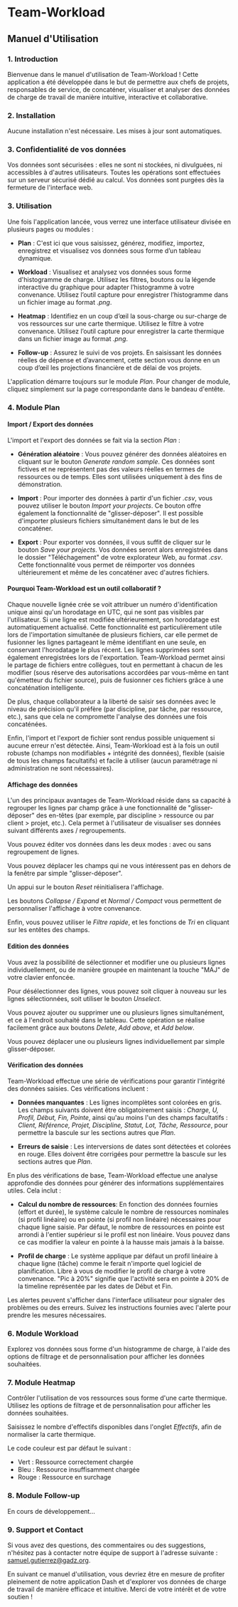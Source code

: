 # Team-Workload

## Manuel d'Utilisation

### 1. Introduction

Bienvenue dans le manuel d'utilisation de Team-Workload ! Cette application a été développée dans le but de permettre aux chefs de projets, responsables de service, de concaténer, visualiser et analyser des données de charge de travail de manière intuitive, interactive et collaborative.

### 2. Installation

Aucune installation n'est nécessaire. Les mises à jour sont automatiques.

### 3. Confidentialité de vos données 

Vos données sont sécurisées : elles ne sont ni stockées, ni divulguées, ni accessibles à d'autres utilisateurs. Toutes les opérations sont effectuées sur un serveur sécurisé dédié au calcul. Vos données sont purgées dès la fermeture de l'interface web.

### 3. Utilisation

Une fois l'application lancée, vous verrez une interface utilisateur divisée en plusieurs pages ou modules :

* **Plan** : C'est ici que vous saisissez, générez, modifiez, importez, enregistrez et visualisez vos données sous forme d’un tableau dynamique.

* **Workload** : Visualisez et analysez vos données sous forme d'histogramme de charge. Utilisez les filtres,  boutons ou la légende interactive du graphique pour adapter l’histogramme à votre convenance. Utilisez l’outil capture pour enregistrer l’histogramme dans un fichier image au format *.png*.

* **Heatmap** : Identifiez en un coup d’œil la sous-charge ou sur-charge de vos ressources sur une carte thermique. Utilisez le filtre à votre convenance. Utilisez l’outil capture pour enregistrer la carte thermique dans un fichier image au format *.png*.

* **Follow-up** : Assurez le suivi de vos projets. En saisissant les données réelles de dépense et d’avancement, cette section vous donne en un coup d’œil les projections financière et de délai de vos projets.

L'application démarre toujours sur le module *Plan*. Pour changer de module, cliquez simplement sur la page correspondante dans le bandeau d'entête.

### 4. Module Plan

#### Import / Export des données

L'import et l'export des données se fait via la section *Plan* :

* **Génération aléatoire** : Vous pouvez générer des données aléatoires en cliquant sur le bouton *Generate random sample*. Ces données sont fictives et ne représentent pas des valeurs réelles en termes de ressources ou de temps. Elles sont utilisées uniquement à des fins de démonstration.

* **Import** : Pour importer des données à partir d'un fichier *.csv*, vous pouvez utiliser le bouton *Import your projects*. Ce bouton offre également la fonctionnalité de "glisser-déposer". Il est possible d'importer plusieurs fichiers simultanément dans le but de les concaténer.

* **Export** : Pour exporter vos données, il vous suffit de cliquer sur le bouton *Save your projects*. Vos données seront alors enregistrées dans le dossier "Téléchagement" de votre explorateur Web, au format *.csv*. Cette fonctionnalité vous permet de réimporter vos données ultérieurement et même de les concaténer avec d'autres fichiers.

#### Pourquoi Team-Workload est un outil collaboratif ?
Chaque nouvelle lignée crée se voit attribuer un numéro d'identification unique ainsi qu'un horodatage en UTC, qui ne sont pas visibles par l'utilisateur. Si une ligne est modifiée ultérieurement, son horodatage est automatiquement actualisé. Cette fonctionnalité est particulièrement utile lors de l'importation simultanée de plusieurs fichiers, car elle permet de fusionner les lignes partageant le même identifiant en une seule, en conservant l'horodatage le plus récent. Les lignes supprimées sont également enregistrées lors de l'exportation. Team-Workload permet ainsi le partage de fichiers entre collègues, tout en permettant à chacun de les modifier (sous réserve des autorisations accordées par vous-même en tant qu'émetteur du fichier source), puis de fusionner ces fichiers grâce à une concaténation intelligente.
	
De plus, chaque collaborateur a la liberté de saisir ses données avec le niveau de précision qu'il préfère (par discipline, par tâche, par ressource, etc.), sans que cela ne compromette l'analyse des données une fois concaténées.
	
Enfin, l'import et l'export de fichier sont rendus possible uniquement si aucune erreur n'est détectée. Ainsi, Team-Workload est à la fois un outil robuste (champs non modifiables + intégrité des données), flexible (saisie de tous les champs facultatifs) et facile à utiliser (aucun paramétrage ni administration ne sont nécessaires).

#### Affichage des données

L'un des principaux avantages de Team-Workload réside dans sa capacité à regrouper les lignes par champ grâce à une fonctionnalité de "glisser-déposer" des en-têtes (par exemple, par discipline > ressource ou par client > projet, etc.). Cela permet à l'utilisateur de visualiser ses données suivant différents axes / regroupements.

Vous pouvez éditer vos données dans les deux modes : avec ou sans regroupement de lignes.

Vous pouvez déplacer les champs qui ne vous intéressent pas en dehors de la fenêtre par simple "glisser-déposer".

Un appui sur le bouton *Reset* réinitialisera l'affichage.

Les boutons *Collapse / Expand* et *Normal / Compact* vous permettent de personnaliser l'affichage à votre convenance.

Enfin, vous pouvez utiliser le *Filtre rapide*, et les fonctions de *Tri* en cliquant sur les entêtes des champs.

#### Edition des données

Vous avez la possibilité de sélectionner et modifier une ou plusieurs lignes individuellement, ou de manière groupée en maintenant la touche "MAJ" de votre clavier enfoncée.

Pour désélectionner des lignes, vous pouvez soit cliquer à nouveau sur les lignes sélectionnées, soit utiliser le bouton *Unselect*.

Vous pouvez ajouter ou supprimer une ou plusieurs lignes simultanément, et ce à l'endroit souhaité dans le tableau. Cette opération se réalise facilement grâce aux boutons *Delete*, *Add above*, et *Add below*.

Vous pouvez déplacer une ou plusieurs lignes individuellement par simple glisser-déposer.

#### Vérification des données

Team-Workload effectue une série de vérifications pour garantir l'intégrité des données saisies. Ces vérifications incluent :

* **Données manquantes** : Les lignes incomplètes sont colorées en gris. Les champs suivants doivent être obligatoirement saisis : *Charge, U, Profil, Début, Fin, Pointe*, ainsi qu'au moins l'un des champs facultatifs : *Client, Référence, Projet, Discipline, Statut, Lot, Tâche, Ressource*, pour permettre la bascule sur les sections autres que *Plan*.

* **Erreurs de saisie** : Les interversions de dates sont détectées et colorées en rouge. Elles doivent être corrigées pour permettre la bascule sur les sections autres que *Plan*.

En plus des vérifications de base, Team-Workload effectue une analyse approfondie des données pour générer des informations supplémentaires utiles. Cela inclut :

* **Calcul du nombre de ressources**: En fonction des données fournies (effort et durée), le système calcule le nombre de ressources nominales (si profil linéaire) ou en pointe (si profil non linéaire) nécessaires pour chaque ligne saisie. Par défaut, le nombre de ressources en pointe est arrondi à l'entier supérieur si le profil est non linéaire. Vous pouvez dans ce cas modifier la valeur en pointe à la hausse mais jamais à la baisse.

* **Profil de charge** : Le système applique par défaut un profil linéaire à chaque ligne (tâche) comme le ferait n'importe quel logiciel de planification. Libre à vous de modifier le profil de charge à votre convenance. "Pic à 20%" signifie que l'activité sera en pointe à 20% de la timeline représentée par les dates de Début et Fin.

Les alertes peuvent s'afficher dans l'interface utilisateur pour signaler des problèmes ou des erreurs. Suivez les instructions fournies avec l'alerte pour prendre les mesures nécessaires.

### 6. Module Workload

Explorez vos données sous forme d'un histogramme de charge, à l'aide des options de filtrage et de personnalisation pour afficher les données souhaitées.

### 7. Module Heatmap

Contrôler l'utilisation de vos ressources sous forme d'une carte thermique. Utilisez les options de filtrage et de personnalisation pour afficher les données souhaitées.

Saisissez le nombre d'effectifs disponibles dans l'onglet *Effectifs*, afin de normaliser la carte thermique.

Le code couleur est par défaut le suivant :

* Vert : Ressource correctement chargée
* Bleu : Ressource insuffisamment chargée
* Rouge : Ressource en surchage


### 8. Module Follow-up

En cours de développement...

### 9. Support et Contact

Si vous avez des questions, des commentaires ou des suggestions, n'hésitez pas à contacter notre équipe de support à l'adresse suivante : samuel.gutierrez@gadz.org.

En suivant ce manuel d'utilisation, vous devriez être en mesure de profiter pleinement de notre application Dash et d'explorer vos données de charge de travail de manière efficace et intuitive. Merci de votre intérêt et de votre soutien !
